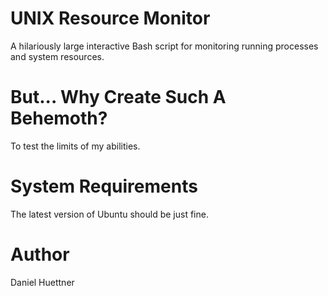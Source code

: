 # UNIX Resource Monitor
A hilariously large interactive Bash script for monitoring running processes and system resources.

# But... Why Create Such A Behemoth?
To test the limits of my abilities.

# System Requirements
The latest version of Ubuntu should be just fine.

# Author
Daniel Huettner
